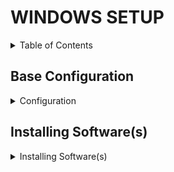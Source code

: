 # WINDOWS SETUP

<details>
<summary>Table of Contents</summary>

- [WINDOWS SETUP](#windows-setup)
  - [Base Configuration](#base-configuration)
    - [Enable powershell script execution](#enable-powershell-script-execution)
    - [File Explorer](#file-explorer)
    - [Settings](#settings)
    - [Add Webpage To Host](#add-webpage-to-host)
    - [Fonts](#fonts)
  - [Installing Software(s)](#installing-softwares)
    - [7-Zip](#7-zip)
    - [Powershell 7](#powershell-7)
    - [Git](#git)
    - [Git - Delta](#git---delta)
    - [NodeJS](#nodejs)
    - [VS Code](#vs-code)
    - [Neovim](#neovim)

</details>

## Base Configuration

<details>
<summary>Configuration</summary>

### Enable powershell script execution

```powershell
  # Only For Current Session
Set-ExecutionPolicy -ExecutionPolicy AllSigned -Scope Process

# Always Enable For Current User
Set-ExecutionPolicy Bypass -Scope CurrentUser -Force
```

- References:
  - [Microsoft Docs](https://docs.microsoft.com/en-us/powershell/module/microsoft.powershell.security/set-executionpolicy)
  - [makeuseof](https://www.makeuseof.com/enable-script-execution-policy-windows-powershell/)

### File Explorer

- Option
  - General
    - Open File Explorer to `This PC`.
    - Disable
      - Show recently used files
      - Show frequently used folders
      - Show recommended sections
      - Include account based insights
    - View
      - Enable `Decrease space between items`
      - Enable `Display the full path in the title bar`
      - Select `Show hidden files, folders, and drives`
      - Disable `Hide extensions for known file types`

### Settings

- Open settings
  - Personalization
    - Colors
      - Dark
    - Start
      - Layout: more pins
      - Disable all options
    - Taskbar
      - Disable Copilot, Task View, Widgets
      - Modify 'other system tray icons'
      - Modify 'taskbar behaviors'
  - Apps > Advanced app settings > App execution aliases
    - Disable `python` and `python3`

### Add Webpage To Host

- Open powershell as admin

  ```powershell
  Add-Content -Path $env:windir\System32\drivers\etc\hosts -Value "`n127.0.0.1`tlocalhost" -Force
  ```

### Fonts

- Install fonts for overall use.

```powershell
function get-github-repo-latest-release {
    param(
        [Parameter(Mandatory = $true)][string]$repo
    )
    $url = "https://github.com/" + $repo + "/releases/latest"
    $request = [System.Net.WebRequest]::Create($url)
    $response = $request.GetResponse()
    $realTagUrl = $response.ResponseUri.OriginalString
    $version = $realTagUrl.split('/')[-1].Trim('v')
    return $version
}

$sourcedir   = "$env:userprofile/setup/fonts"

# Font - Fira Code, JetBrainsMono, Caskaydia Cove
$repo = "ryanoasis/nerd-fonts"
$version = get-github-repo-latest-release "$repo"
invoke-webrequest "https://github.com/$repo/releases/download/v$version/JetBrainsMono.zip" `
 -outfile (new-item -path "$sourcedir\JetBrainsMono.zip" -force)

get-childitem -path $sourcedir | foreach {
    expand-archive -path $_.fullname -destinationpath "$sourcedir" -force
}

# Only copy below lines if filter is correct, install manually if unsure.
$destination = (new-object -comobject shell.application).namespace(0x14)
# filter filename that contains `font-`, and does not include NL
get-childitem -path $sourcedir -filter "*font-*" | where-object {$_.name -match "^((?!NL).)*$"} | foreach {
    # install font
    $destination.copyhere($_.fullname,0x10)
}
# filter filename that contains `fontmono-`, and does not include NL
get-childitem -path $sourcedir -filter "*fontmono-*" | where-object {$_.name -match "^((?!NL).)*$"} | foreach {
    # install font
    $destination.copyhere($_.fullname,0x10)
}
remove-item -path "$sourcedir/*" -recurse -force

```

- Install fonts for console. Open powershell as admin.

```powershell
Set-ItemProperty -Path 'HKLM:\SOFTWARE\Microsoft\Windows NT\CurrentVersion\Console\TrueTypeFont' -Name '0000' -Value 'JetBrainsMono Nerd Font Mono'

```

- Open each console (cmd, powershell, etc) and update the font.

- References:
  - https://superuser.com/questions/1347724/how-can-i-add-additional-fonts-to-the-windows-console
  - https://gist.github.com/anthonyeden/0088b07de8951403a643a8485af2709b
  - https://richardspowershellblog.wordpress.com/2008/03/20/special-folders/


</details>


## Installing Software(s)

<details>
<summary>Installing Software(s)</summary>

- Ensure powershell already has this fucntion in powershell profile. If not, copy the function to your current terminal.

  ```powershell
  function get-github-repo-latest-release {
      param(
          [Parameter(Mandatory = $true)][string]$repo
      )
      $url = "https://github.com/" + $repo + "/releases/latest"
      $request = [System.Net.WebRequest]::Create($url)
      $response = $request.GetResponse()
      $realTagUrl = $response.ResponseUri.OriginalString
      $version = $realTagUrl.split('/')[-1].Trim('v')
      return $version
  }
  ```

- List of apps:
  - [x] 7-Zip
  - [x] Powershell 7
  - [x] Git
  - [x] Git - Delta
  - [x] NodeJS
  - [x] VSCode
  - [x] Neovim
  - [ ] Docker Desktop
  - [ ] Fastfetch
  - [ ] Wezterm
  - [ ] AutoHotKey
  - [ ] VS Build Tools
  - [ ] VLC
  - [ ] Notepad++
  - [ ] bitwarden
  - [ ] cygwin
  - [ ] clink (cmd)
  - [ ] powertoys
  - [ ] ripgrep
   - [ ] jq
   - [ ] fzf
   - [ ] bat
   - [ ] pyenv (python)
   - [ ] uv (python)

### 7-Zip

```powershell
$root_download = "$env:userprofile\setup"
$app = $root_download + "\software\7zip.exe"
$url = 'https://7-zip.org/' + (invoke-webrequest -usebasicparsing -uri 'https://7-zip.org/' `
  | select-object -expandproperty links `
  | where-object {($_.outerhtml -match 'download') -and ($_.href -like "a/*") -and ($_.href -like "*-x64.exe")} `
  | select-object -first 1 | select-object -expandproperty href)
invoke-webrequest $url -outfile (new-item -path "$app" -force)
Start-Process -FilePath $app -Args "/S" -Verb RunAs -Wait
Remove-Item $app
```

### Powershell 7

```powershell
$root_download = "$env:userprofile\setup"
$app = $root_download + "\software\powershell.msi"
$repo = "powershell/powershell"
$version = get-github-repo-latest-release "$repo"
invoke-webrequest "https://github.com/$repo/releases/download/v$version/powershell-$version-win-x64.msi" -outfile (new-item -path "$app" -force)
# iex "& { $(irm https://aka.ms/install-powershell.ps1) } -UseMSI -Quiet"
start-process -filepath "$app" -Args "/quiet /passive ADD_EXPLORER_CONTEXT_MENU_OPENPOWERSHELL=1 ADD_PATH=1" -Wait
Remove-Item $app
```

### Git

```powershell
$root_download = "$env:userprofile\setup"
$app = $root_download + "\software\git.exe"
$repo = "git-for-windows/git"
$version = get-github-repo-latest-release "$repo"
$version = $version -split "\.\D+.+"
$version = $version.split(" ")[0]
$url = "https://github.com/$repo/releases/download/v$version.windows.1/Git-$version-64-bit.exe"
invoke-webrequest "https://github.com/$repo/releases/download/v$version.windows.1/Git-$version-64-bit.exe" -outfile (new-item -path "$app" -force)
start-process -filepath "$app" -args "/VERYSILENT /NORESTART" -wait
[System.Environment]::SetEnvironmentVariable('path', "C:\Program Files\Git\bin;" + [System.Environment]::GetEnvironmentVariable('path', "User"),"User")
Remove-Item $app
```

### Git - Delta

```powershell
$root_download = "$env:userprofile\setup"
$app = $root_download + "\software\delta.zip"
$repo = "dandavison/delta"
$version = get-github-repo-latest-release "$repo"
$url = "https://github.com/$repo/releases/download/$version/delta-$version-x86_64-pc-windows-msvc.zip"
invoke-webrequest $url -outfile (new-item -path "$app" -force)
expand-archive -path "$app" -destinationpath "$env:localappdata"
$temp = get-childitem -path  $env:localappdata -directory -filter "*delta*" | select-object -expandproperty name
rename-item "$env:localappdata\$temp" "$env:localappdata\delta"
[System.Environment]::SetEnvironmentVariable('path', $env:localappdata + "\delta;" + [System.Environment]::GetEnvironmentVariable('path', "User"),"User")
Remove-Item $app
```

### NodeJS

```powershell
$root_download = "$env:userprofile\setup"
$app = $root_download + "\software\node_js.msi"
$url = (invoke-webrequest -usebasicparsing -uri "https://nodejs.org/en" `
  | select-object -expandproperty links `
  | where-object {($_.outerhtml -match "LTS")} `
  | select-object -first 1 `
  | select-object -expandproperty href).replace(".tar.gz", "-x64.msi")
invoke-webrequest "$url" -outfile (new-item -path "$app" -force)
start-process -filepath "msiexec.exe" -args "/i $app /qn /l* $root_download\software\node-log.txt" -wait
Remove-Item $app
```

### VS Code

```powershell
$root_download = "$env:userprofile\setup"
$app = $root_download + "\software\vscode.exe"
invoke-webrequest "https://code.visualstudio.com/sha/download?build=stable&os=win32-x64-user" -outfile (new-item -path "$app" -force)
start-process -filepath "$app" -args "/verysilent /norestart /mergetasks=addcontextmenufiles,addcontextmenufolders,!runcode,!desktopicon" -wait
Remove-Item $app
```

### Neovim

```powershell
$root_download = "$env:userprofile\setup"
$app = $root_download + "\software\neovim.zip"
$repo = "neovim/neovim"
$version = get-github-repo-latest-release "$repo"
invoke-webrequest "https://github.com/$repo/releases/download/v$version/nvim-win64.zip" -outfile (new-item -path "$app" -force)
expand-archive -path "$app" -destinationpath "$env:localappdata"
$temp = get-childitem -path  $env:localappdata -directory -filter "*nvim-win64*" | select-object -expandproperty name
rename-item "$env:localappdata\$temp" "$env:localappdata\neovim"
[System.Environment]::SetEnvironmentVariable('path', $env:localappdata + "\neovim\bin;" + [System.Environment]::GetEnvironmentVariable('path', "User"),"User")
Remove-Item $app
```
</details>

